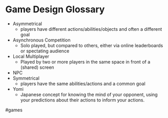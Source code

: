 # Game Design Glossary



- Asymmetrical
	- players have different actions/abilities/objects and often a different goal
- Asynchronous Competition
	- Solo played, but compared to others, either via online leaderboards or spectating audience
- Local Multiplayer
	- Played by two or more players in the same space in front of a (shared) screen
- NPC
- Symmetrical 
	- players have the same abilities/actions and a common goal
- Yomi
	- Japanese concept for knowing the mind of your opponent, using your predictions about their actions to inform your actions.


	
#games 